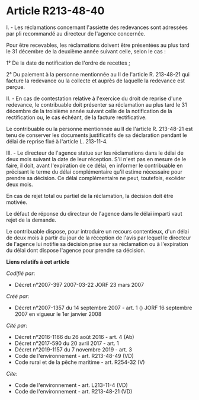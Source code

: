 # Article R213-48-40

I. - Les réclamations concernant l'assiette des redevances sont adressées par pli recommandé au directeur de l'agence
concernée.

Pour être recevables, les réclamations doivent être présentées au plus tard le 31 décembre de la deuxième année suivant
celle, selon le cas :

1° De la date de notification de l'ordre de recettes ;

2° Du paiement à la personne mentionnée au II de l'article R. 213-48-21 qui facture la redevance ou la collecte et auprès de
laquelle la redevance est perçue.

II. - En cas de contestation relative à l'exercice du droit de reprise d'une redevance, le contribuable doit présenter sa
réclamation au plus tard le 31 décembre de la troisième année suivant celle de la notification de la rectification ou, le cas
échéant, de la facture rectificative.

Le contribuable ou la personne mentionnée au II de l'article R. 213-48-21 est tenu de conserver les documents justificatifs
de sa déclaration pendant le délai de reprise fixé à l'article L. 213-11-4.

III. - Le directeur de l'agence statue sur les réclamations dans le délai de deux mois suivant la date de leur réception.
S'il n'est pas en mesure de le faire, il doit, avant l'expiration de ce délai, en informer le contribuable en précisant le
terme du délai complémentaire qu'il estime nécessaire pour prendre sa décision. Ce délai complémentaire ne peut, toutefois,
excéder deux mois.

En cas de rejet total ou partiel de la réclamation, la décision doit être motivée.

Le défaut de réponse du directeur de l'agence dans le délai imparti vaut rejet de la demande.

Le contribuable dispose, pour introduire un recours contentieux, d'un délai de deux mois à partir du jour de la réception de
l'avis par lequel le directeur de l'agence lui notifie sa décision prise sur sa réclamation ou à l'expiration du délai dont
dispose l'agence pour prendre sa décision.

**Liens relatifs à cet article**

_Codifié par_:

  - Décret n°2007-397 2007-03-22 JORF 23 mars 2007

_Créé par_:

  - Décret n°2007-1357 du 14 septembre 2007 - art. 1 () JORF 16 septembre 2007 en vigueur le 1er janvier 2008

_Cité par_:

  - Décret n°2016-1166 du 26 août 2016 - art. 4 (Ab)
  - Décret n°2017-590 du 20 avril 2017 - art. 1
  - Décret n°2019-1157 du 7 novembre 2019 - art. 3
  - Code de l'environnement - art. R213-48-49 (VD)
  - Code rural et de la pêche maritime - art. R254-32 (V)

_Cite_:

  - Code de l'environnement - art. L213-11-4 (VD)
  - Code de l'environnement - art. R213-48-21 (VD)
